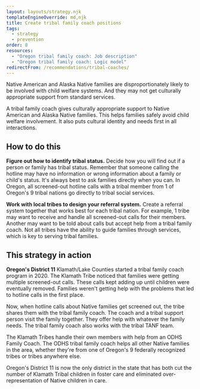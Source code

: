 ```yaml
---
layout: layouts/strategy.njk
templateEngineOverride: md,njk
title: Create tribal family coach positions
tags:
  - strategy
  - prevention
order: 8
resources:
  - "Oregon tribal family coach: Job description"
  - "Oregon tribal family coach: Logic model"
redirectFrom: /recommendations/tribal-coaches/
---
```

Native American and Alaska Native families are disproportionately likely to be involved with child welfare systems. And they may not get culturally appropriate support from standard services.

A tribal family coach gives culturally appropriate support to Native American and Alaska Native families. This helps families safely avoid child welfare involvement. It also puts cultural identity and needs first in all interactions.

## How to do this

**Figure out how to identify tribal status.** Decide how you will find out if a person or family has tribal status. Remember that someone calling the hotline may have no information or wrong information about a family or child's status. It's always best to ask families directly when you can. In Oregon, all screened-out hotline calls with a tribal member from 1 of Oregon's 9 tribal nations go directly to tribal social services.

**Work with local tribes to design your referral system.** Create a referral system together that works best for each tribal nation. For example, 1 tribe may want to receive and handle all screened-out calls for their members. Another may want to be told about calls but accept help from a tribal family coach. Not all tribes have the ability to guide families through services, which is key to serving tribal families.

## This strategy in action

**Oregon's District 11** Klamath/Lake Counties started a tribal family coach program in 2020. The Klamath Tribe noticed that families were getting multiple screened-out calls. These calls kept adding up until children were eventually removed. Families weren't getting help with the problems that led to hotline calls in the first place.

Now, when hotline calls about Native families get screened out, the tribe shares them with the tribal family coach. The coach and a tribal support person visit the family together. They offer help with whatever the family needs. The tribal family coach also works with the tribal TANF team.

The Klamath Tribes handle their own members with help from an ODHS Family Coach. The ODHS tribal family coach helps all other Native families in the area, whether they're from one of Oregon's 9 federally recognized tribes or tribes anywhere else.

Oregon's District 11 is now the only district in the state that has both cut the number of Klamath Tribal children in foster care and eliminated over-representation of Native children in care.[](https://drive.google.com/file/d/1W8Q1M14JaWD0rOd37XmFD48QQ879ay0-/view?usp=drive_link)